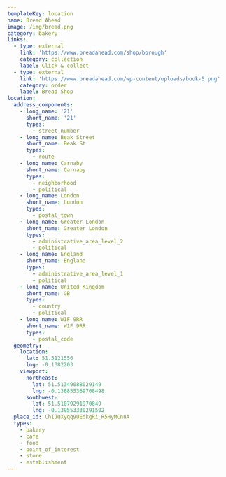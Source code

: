 ```yaml
---
templateKey: location
name: Bread Ahead
image: /img/bread.png
category: bakery
links:
  - type: external
    link: 'https://www.breadahead.com/shop/borough'
    category: collection
    label: Click & collect
  - type: external
    link: 'https://www.breadahead.com/wp-content/uploads/book-5.png'
    category: order
    label: Bread Shop
location:
  address_components:
    - long_name: '21'
      short_name: '21'
      types:
        - street_number
    - long_name: Beak Street
      short_name: Beak St
      types:
        - route
    - long_name: Carnaby
      short_name: Carnaby
      types:
        - neighborhood
        - political
    - long_name: London
      short_name: London
      types:
        - postal_town
    - long_name: Greater London
      short_name: Greater London
      types:
        - administrative_area_level_2
        - political
    - long_name: England
      short_name: England
      types:
        - administrative_area_level_1
        - political
    - long_name: United Kingdom
      short_name: GB
      types:
        - country
        - political
    - long_name: W1F 9RR
      short_name: W1F 9RR
      types:
        - postal_code
  geometry:
    location:
      lat: 51.5121556
      lng: -0.1382203
    viewport:
      northeast:
        lat: 51.51349088029149
        lng: -0.136855369708498
      southwest:
        lat: 51.51079291970849
        lng: -0.139553330291502
  place_id: ChIJQXyqq9UEdkgRi_R5HyMCnnA
  types:
    - bakery
    - cafe
    - food
    - point_of_interest
    - store
    - establishment
---
```

